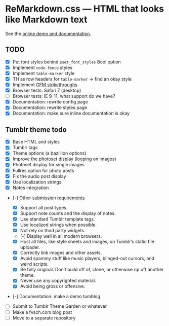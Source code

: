 
# ReMarkdown.css — HTML that looks like Markdown text

See the [online demo and documentation](http://fvsch.com/code/remarkdown/).

## TODO

- [x] Put font styles behind `$set_font_styles` Bool option
- [x] Implement `code-fence` styles
- [x] Implement `table-marker` style
- [x] TH as row headers for `table-marker` -> find an okay style
- [x] Implement [GFM strikethroughs](https://help.github.com/articles/github-flavored-markdown#strikethrough)
- [x] Browser tests: Safari 7 (desktop)
- [ ] Browser tests: IE 9-11, what support do we have?
- [x] Documentation: rewrite config page
- [x] Documentation: rewrite styles page
- [x] Documentation: make sure inline documentation is okay

## Tumblr theme todo

- [x] Base HTML and styles
- [x] Tumblr tags
- [x] Theme options (a bazillion options)
- [x] Improve the photoset display (looping on images)
- [x] Photoset display for single images
- [x] Fullres option for photo posts
- [x] Fix the audio post display
- [x] Use localization strings
- [x] Notes integration
- [-] Other [submission requirements](https://www.tumblr.com/docs/en/theme_submission_guidelines)

	- [x] Support all post types.
	- [x] Support note counts and the display of notes.
	- [x] Use standard Tumblr template tags.
	- [x] Use localized strings when possible.
	- [x] Not rely on third party widgets.
	- [-] Display well in all modern browsers.
	- [x] Host all files, like style sheets and images, on Tumblr’s static file uploader.
	- [x] Correctly link images and other assets.
	- [x] Avoid spammy stuff like music players, blinged-out cursors, and weird scripts.
	- [x] Be fully original. Don’t build off of, clone, or otherwise rip off another theme.
	- [x] Never use any copyrighted material.
	- [x] Avoid being gross or offensive.

- [-] Documentation: make a demo tumblog
- [ ] Submit to Tumblr Theme Garden or whatever
- [ ] Make a fvsch.com blog post
- [ ] Move to a separate repository
